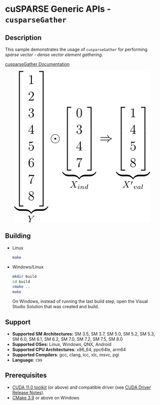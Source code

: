 # cuSPARSE Generic APIs - `cusparseGather`

## Description

This sample demonstrates the usage of `cusparseGather` for performing *sparse vector - dense vector element gathering*.

[cusparseGather Documentation](https://docs.nvidia.com/cuda/cusparse/index.html#cusparse-generic-function-gather)

<center>

![](gather.svg)
</center>

## Building

* Linux
    ```bash
    make
    ```

* Windows/Linux
    ```bash
    mkdir build
    cd build
    cmake ..
    make
    ```
    On Windows, instead of running the last build step, open the Visual Studio Solution that was created and build.

## Support

* **Supported SM Architectures:** SM 3.5, SM 3.7, SM 5.0, SM 5.2, SM 5.3, SM 6.0, SM 6.1, SM 6.2, SM 7.0, SM 7.2, SM 7.5, SM 8.0
* **Supported OSes:** Linux, Windows, QNX, Android
* **Supported CPU Architectures**: x86_64, ppc64le, arm64
* **Supported Compilers**: gcc, clang, icc, xlc, msvc, pgi
* **Language**: `C99`

## Prerequisites

* [CUDA 11.0 toolkit](https://developer.nvidia.com/cuda-downloads) (or above) and compatible driver (see [CUDA Driver Release Notes](https://docs.nvidia.com/cuda/cuda-toolkit-release-notes/index.html#cuda-major-component-versions)).
* [CMake 3.9](https://cmake.org/download/) or above on Windows

